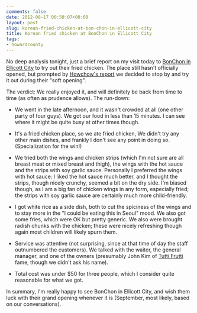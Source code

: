 ```yaml
---
comments: false
date: 2012-08-17 00:50:07+00:00
layout: post
slug: korean-fried-chicken-at-bon-chon-in-ellicott-city
title: Korean fried chicken at BonChon in Ellicott City
tags:
- howardcounty
---
```


No deep analysis tonight, just a brief report on my visit today to [BonChon in Ellicott City](http://www.facebook.com/pages/Bonchon-Chicken-MD/141030559326642) to try out their fried chicken. The place still hasn't officially opened, but prompted by [Howchow's report](http://howchow.blogspot.com/2012/07/bon-chon-is-open-korean-fried-chicken.html) we decided to stop by and try it out during their "soft opening".

The verdict: We really enjoyed it, and will definitely be back from time to time (as often as prudence allows). The run-down:




  * We went in the late afternoon, and it wasn't crowded at all (one other party of four guys). We got our food in less than 15 minutes. I can see where it might be quite busy at other times though.


  * It's a fried chicken place, so we ate fried chicken, We didn't try any other main dishes, and frankly I don't see any point in doing so. (Specialization for the win!)


  * We tried both the wings and chicken strips (which I'm not sure are all breast meat or mixed breast and thigh), the wings with the hot sauce and the strips with soy garlic sauce. Personally I preferred the wings with hot sauce: I liked the hot sauce much better, and I thought the strips, though nicely crunchy, seemed a bit on the dry side. I'm biased though, as I am a big fan of chicken wings in any form, especially fried; the strips with soy garlic sauce are certainly much more child-friendly.


  * I got white rice as a side dish, both to cut the spiciness of the wings and to stay more in the "I could be eating this in Seoul" mood. We also got some fries, which were OK but pretty generic. We also were brought radish chunks with the chicken; these were nicely refreshing though again most children will likely spurn them.


  * Service was attentive (not surprising, since at that time of day the staff outnumbered the customers). We talked with the waiter, the general manager, and one of the owners (presumably John Kim of [Tutti Frutti](http://www.facebook.com/pages/Tutti-Frutti-MD/202826979291) fame, though we didn't ask his name).


  * Total cost was under $50 for three people, which I consider quite reasonable for what we got.


In summary, I'm really happy to see BonChon in Ellicott City, and wish them luck with their grand opening whenever it is (September, most likely, based on our conversations).
